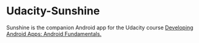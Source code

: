 # Udacity-Sunshine
Sunshine is the companion Android app for the Udacity course [Developing Android Apps: Android Fundamentals.](https://www.udacity.com/course/ud853)
